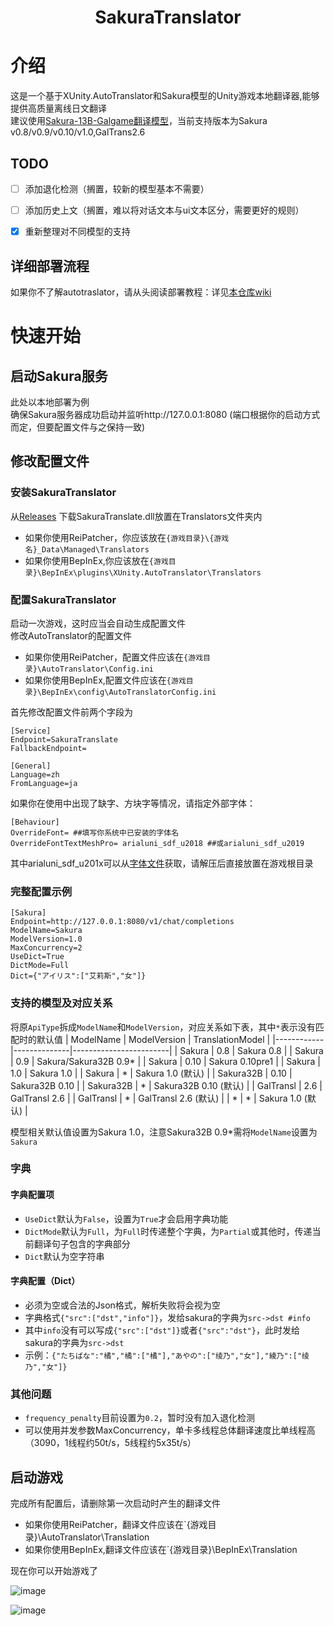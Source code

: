 <div align="center">
<h1>
  SakuraTranslator
</h1>
</div>

# 介绍
这是一个基于XUnity.AutoTranslator和Sakura模型的Unity游戏本地翻译器,能够提供高质量离线日文翻译  
建议使用[Sakura-13B-Galgame翻译模型](https://github.com/SakuraLLM/Sakura-13B-Galgame)，当前支持版本为Sakura v0.8/v0.9/v0.10/v1.0,GalTrans2.6

## TODO
- [ ] 添加退化检测（搁置，较新的模型基本不需要）
- [ ] 添加历史上文（搁置，难以将对话文本与ui文本区分，需要更好的规则）
- [x] 重新整理对不同模型的支持


## 详细部署流程
如果你不了解autotraslator，请从头阅读部署教程：详见[本仓库wiki](https://github.com/fkiliver/SakuraTranslator/wiki)  


# 快速开始
## 启动Sakura服务
此处以本地部署为例  
确保Sakura服务器成功启动并监听http://127.0.0.1:8080 (端口根据你的启动方式而定，但要配置文件与之保持一致)

## 修改配置文件
### 安装SakuraTranslator
从[Releases](https://github.com/fkiliver/SakuraTranslator/releases) 下载SakuraTranslate.dll放置在Translators文件夹内
 - 如果你使用ReiPatcher，你应该放在`{游戏目录}\{游戏名}_Data\Managed\Translators`
 - 如果你使用BepInEx,你应该放在`{游戏目录}\BepInEx\plugins\XUnity.AutoTranslator\Translators`
### 配置SakuraTranslator
启动一次游戏，这时应当会自动生成配置文件  
修改AutoTranslator的配置文件  
 - 如果你使用ReiPatcher，配置文件应该在`{游戏目录}\AutoTranslator\Config.ini`
 - 如果你使用BepInEx,配置文件应该在`{游戏目录}\BepInEx\config\AutoTranslatorConfig.ini`

首先修改配置文件前两个字段为
```
[Service]
Endpoint=SakuraTranslate
FallbackEndpoint=

[General]
Language=zh
FromLanguage=ja
```
如果你在使用中出现了缺字、方块字等情况，请指定外部字体：
```
[Behaviour]
OverrideFont= ##填写你系统中已安装的字体名
OverrideFontTextMeshPro= arialuni_sdf_u2018 ##或arialuni_sdf_u2019
```
其中arialuni_sdf_u201x可以从[字体文件](https://github.com/bbepis/XUnity.AutoTranslator/releases/download/v5.3.0/TMP_Font_AssetBundles.zip)获取，请解压后直接放置在游戏根目录

### 完整配置示例
```
[Sakura]
Endpoint=http://127.0.0.1:8080/v1/chat/completions
ModelName=Sakura
ModelVersion=1.0
MaxConcurrency=2
UseDict=True
DictMode=Full
Dict={"アイリス":["艾莉斯","女"]}
```

### 支持的模型及对应关系
将原`ApiType`拆成`ModelName`和`ModelVersion`，对应关系如下表，其中`*`表示没有匹配时的默认值
| ModelName  | ModelVersion | TranslationModel       |
|------------|--------------|------------------------|
| Sakura     | 0.8          | Sakura 0.8             |
| Sakura     | 0.9          | Sakura/Sakura32B 0.9*             |
| Sakura     | 0.10         | Sakura 0.10pre1            |
| Sakura     | 1.0          | Sakura 1.0             |
| Sakura     | *            | Sakura 1.0 (默认)      |
| Sakura32B  | 0.10         | Sakura32B 0.10         |
| Sakura32B  | *            | Sakura32B 0.10 (默认)  |
| GalTransl  | 2.6          | GalTransl 2.6          |
| GalTransl  | *            | GalTransl 2.6 (默认)   |
| *          | *            | Sakura 1.0 (默认)      |

模型相关默认值设置为Sakura 1.0，注意Sakura32B 0.9*需将`ModelName`设置为`Sakura`

### 字典
#### 字典配置项
- `UseDict`默认为`False`，设置为`True`才会启用字典功能
- `DictMode`默认为`Full`，为`Full`时传递整个字典，为`Partial`或其他时，传递当前翻译句子包含的字典部分
- `Dict`默认为空字符串
#### 字典配置（Dict）
- 必须为空或合法的Json格式，解析失败将会视为空
- 字典格式`{"src":["dst","info"]}`，发给sakura的字典为`src->dst #info`
- 其中`info`没有可以写成`{"src":["dst"]}`或者`{"src":"dst"}`，此时发给sakura的字典为`src->dst`
- 示例：`{"たちばな":"橘","橘":["橘"],"あやの":["绫乃","女"],"綾乃":["绫乃","女"]}`

### 其他问题
- `frequency_penalty`目前设置为`0.2`，暂时没有加入退化检测
- 可以使用并发参数MaxConcurrency，单卡多线程总体翻译速度比单线程高（3090，1线程约50t/s，5线程约5x35t/s）    


## 启动游戏
完成所有配置后，请删除第一次启动时产生的翻译文件
 - 如果你使用ReiPatcher，翻译文件应该在`{游戏目录}\AutoTranslator\Translation
 - 如果你使用BepInEx,翻译文件应该在`{游戏目录}\BepInEx\Translation

现在你可以开始游戏了

![image](https://github.com/fkiliver/SakuraTranslator/assets/48873439/ffba161d-8d0c-4a0e-bd15-71ab95db30ef)



![image](https://github.com/fkiliver/SakuraTranslator/assets/48873439/ffba161d-8d0c-4a0e-bd15-71ab95db30ef)
